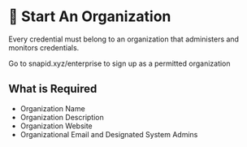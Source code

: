 # 🌱 Start An Organization

Every credential must belong to an organization that administers and monitors credentials.



Go to snapid.xyz/enterprise to sign up as a permitted organization



## What is Required

* Organization Name
* Organization Description
* Organization Website
* Organizational Email and Designated System Admins
